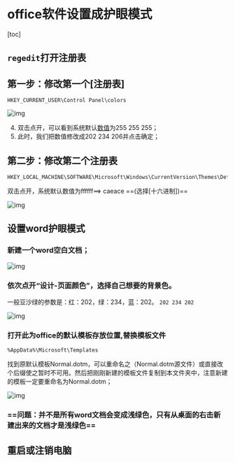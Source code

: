 # office软件设置成护眼模式

[toc]

## `regedit`打开注册表

## 第一步：修改第一个[注册表]

```
HKEY_CURRENT_USER\Control Panel\colors
```

![img](https://pic1.zhimg.com/80/v2-f712489363e1471785cb9bfef60542a4_1440w.jpg)

4. 双击点开，可以看到系统默认[数值](https://www.zhihu.com/search?q=数值&search_source=Entity&hybrid_search_source=Entity&hybrid_search_extra={"sourceType"%3A"article"%2C"sourceId"%3A395219681})为255 255 255；
5. 此时，我们把数值修改成202 234 206并点击确定；

## **第二步：修改第二个注册表**

```
HKEY_LOCAL_MACHINE\SOFTWARE\Microsoft\Windows\CurrentVersion\Themes\DefaultColors\Standard
```

双击点开，系统默认数值为ffffff=\=> caeace  ==(选择[十六进制])==

![img](https://pic1.zhimg.com/80/v2-246d375a1ed679d3ef353cc42427da48_1440w.jpg)

## 设置word护眼模式

### 新建一个word空白文档；

![img](https://pic1.zhimg.com/80/v2-3b0d78091172aaa4c5bc143eb8deef5c_1440w.jpg)

### 依次点开“设计-页面颜色”，选择自己想要的背景色。

一般豆沙绿的参数是：红：202，绿：234，蓝：202。  `202 234 202`

![img](https://pic1.zhimg.com/80/v2-4b670e10e705e4e43105ecd7dd290770_1440w.jpg)

### 打开此为office的默认模板存放位置,替换模板文件

```
%AppData%\Microsoft\Templates
```

找到原默认模板Normal.dotm，可以重命名之（Normal.dotm源文件）或直接改个后缀使之暂时不可用。然后把刚刚新建的模板文件复制到本文件夹中，注意新建的模板一定要重命名为Normal.dotm；

![img](https://pic2.zhimg.com/80/v2-fee5d0ed0d76a1a6234136696b0abfa9_1440w.jpg)

### ==问题：并不是所有word文档会变成浅绿色，只有从桌面的右击新建出来的文档才是浅绿色==

## 重启或注销电脑